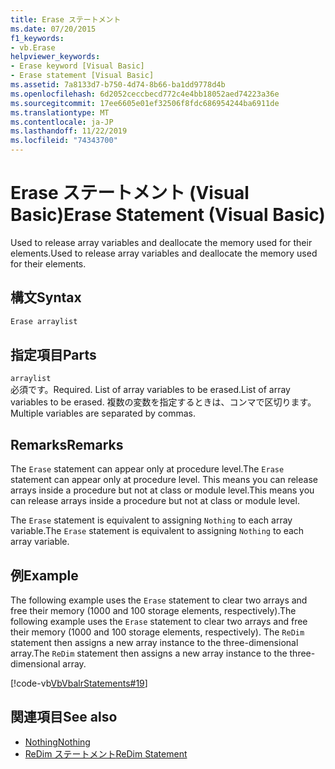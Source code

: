 ```yaml
---
title: Erase ステートメント
ms.date: 07/20/2015
f1_keywords:
- vb.Erase
helpviewer_keywords:
- Erase keyword [Visual Basic]
- Erase statement [Visual Basic]
ms.assetid: 7a8133d7-b750-4d74-8b66-ba1dd9778d4b
ms.openlocfilehash: 6d2052ceccbecd772c4e4bb18052aed74223a36e
ms.sourcegitcommit: 17ee6605e01ef32506f8fdc686954244ba6911de
ms.translationtype: MT
ms.contentlocale: ja-JP
ms.lasthandoff: 11/22/2019
ms.locfileid: "74343700"
---
```

# <a name="erase-statement-visual-basic"></a><span data-ttu-id="f83e1-102">Erase ステートメント (Visual Basic)</span><span class="sxs-lookup"><span data-stu-id="f83e1-102">Erase Statement (Visual Basic)</span></span>
<span data-ttu-id="f83e1-103">Used to release array variables and deallocate the memory used for their elements.</span><span class="sxs-lookup"><span data-stu-id="f83e1-103">Used to release array variables and deallocate the memory used for their elements.</span></span>  
  
## <a name="syntax"></a><span data-ttu-id="f83e1-104">構文</span><span class="sxs-lookup"><span data-stu-id="f83e1-104">Syntax</span></span>  
  
```vb  
Erase arraylist  
```  
  
## <a name="parts"></a><span data-ttu-id="f83e1-105">指定項目</span><span class="sxs-lookup"><span data-stu-id="f83e1-105">Parts</span></span>  
 `arraylist`  
 <span data-ttu-id="f83e1-106">必須です。</span><span class="sxs-lookup"><span data-stu-id="f83e1-106">Required.</span></span> <span data-ttu-id="f83e1-107">List of array variables to be erased.</span><span class="sxs-lookup"><span data-stu-id="f83e1-107">List of array variables to be erased.</span></span> <span data-ttu-id="f83e1-108">複数の変数を指定するときは、コンマで区切ります。</span><span class="sxs-lookup"><span data-stu-id="f83e1-108">Multiple variables are separated by commas.</span></span>  
  
## <a name="remarks"></a><span data-ttu-id="f83e1-109">Remarks</span><span class="sxs-lookup"><span data-stu-id="f83e1-109">Remarks</span></span>  
 <span data-ttu-id="f83e1-110">The `Erase` statement can appear only at procedure level.</span><span class="sxs-lookup"><span data-stu-id="f83e1-110">The `Erase` statement can appear only at procedure level.</span></span> <span data-ttu-id="f83e1-111">This means you can release arrays inside a procedure but not at class or module level.</span><span class="sxs-lookup"><span data-stu-id="f83e1-111">This means you can release arrays inside a procedure but not at class or module level.</span></span>  
  
 <span data-ttu-id="f83e1-112">The `Erase` statement is equivalent to assigning `Nothing` to each array variable.</span><span class="sxs-lookup"><span data-stu-id="f83e1-112">The `Erase` statement is equivalent to assigning `Nothing` to each array variable.</span></span>  
  
## <a name="example"></a><span data-ttu-id="f83e1-113">例</span><span class="sxs-lookup"><span data-stu-id="f83e1-113">Example</span></span>  
 <span data-ttu-id="f83e1-114">The following example uses the `Erase` statement to clear two arrays and free their memory (1000 and 100 storage elements, respectively).</span><span class="sxs-lookup"><span data-stu-id="f83e1-114">The following example uses the `Erase` statement to clear two arrays and free their memory (1000 and 100 storage elements, respectively).</span></span> <span data-ttu-id="f83e1-115">The `ReDim` statement then assigns a new array instance to the three-dimensional array.</span><span class="sxs-lookup"><span data-stu-id="f83e1-115">The `ReDim` statement then assigns a new array instance to the three-dimensional array.</span></span>  
  
 [!code-vb[VbVbalrStatements#19](~/samples/snippets/visualbasic/VS_Snippets_VBCSharp/VbVbalrStatements/VB/Class1.vb#19)]  
  
## <a name="see-also"></a><span data-ttu-id="f83e1-116">関連項目</span><span class="sxs-lookup"><span data-stu-id="f83e1-116">See also</span></span>

- [<span data-ttu-id="f83e1-117">Nothing</span><span class="sxs-lookup"><span data-stu-id="f83e1-117">Nothing</span></span>](../../../visual-basic/language-reference/nothing.md)
- [<span data-ttu-id="f83e1-118">ReDim ステートメント</span><span class="sxs-lookup"><span data-stu-id="f83e1-118">ReDim Statement</span></span>](../../../visual-basic/language-reference/statements/redim-statement.md)
